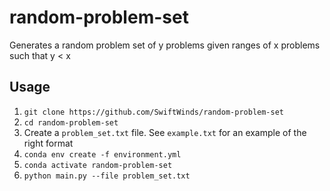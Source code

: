 # random-problem-set

Generates a random problem set of y problems given ranges of x problems such that y &lt; x

## Usage

1. `git clone https://github.com/SwiftWinds/random-problem-set`
2. `cd random-problem-set`
3. Create a `problem_set.txt` file. See `example.txt` for an example of the right format
4. `conda env create -f environment.yml`
5. `conda activate random-problem-set`
6. `python main.py --file problem_set.txt`
